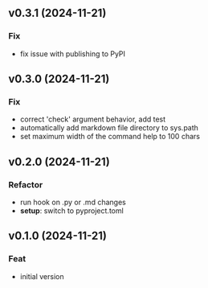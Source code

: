 ## v0.3.1 (2024-11-21)

### Fix

- fix issue with publishing to PyPI

## v0.3.0 (2024-11-21)

### Fix

- correct 'check' argument behavior, add test
- automatically add markdown file directory to sys.path
- set maximum width of the command help to 100 chars

## v0.2.0 (2024-11-21)

### Refactor

- run hook on .py or .md changes
- **setup**: switch to pyproject.toml

## v0.1.0 (2024-11-21)

### Feat

- initial version
